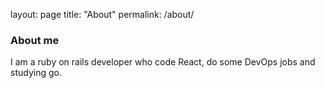 layout: page
title: "About"
permalink: /about/

### About me

I am a ruby on rails developer who code React, do some DevOps jobs and studying go.
